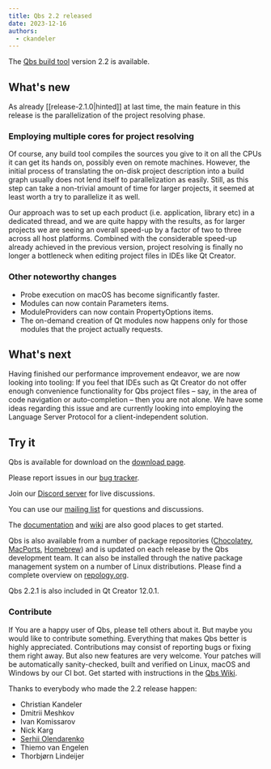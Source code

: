 ```yaml
---
title: Qbs 2.2 released
date: 2023-12-16
authors:
  - ckandeler
---
```


The [Qbs build tool](http://qbs.io) version 2.2 is available.

## What's new

As already [[release-2.1.0|hinted]] at last time, the main
feature in this release is the parallelization of the project resolving phase.

<!-- more -->

### Employing multiple cores for project resolving
Of course, any build tool compiles the sources you give to it on all the CPUs it can get its hands
on, possibly even on remote machines. However, the initial process of translating the on-disk
project description into a build graph usually does not lend itself to parallelization as easily.
Still, as this step can take a non-trivial amount of time for larger projects, it seemed at least
worth a try to parallelize it as well.

Our approach was to set up each product (i.e. application, library etc) in a dedicated thread, and
we are quite happy with the results, as for larger projects we are seeing an overall speed-up by
a factor of two to three across all host platforms. Combined with the considerable speed-up already
achieved in the previous version, project resolving is finally no longer a bottleneck when editing
project files in IDEs like Qt Creator.

### Other noteworthy changes
* Probe execution on macOS has become significantly faster.
* Modules can now contain Parameters items.
* ModuleProviders can now contain PropertyOptions items.
* The on-demand creation of Qt modules now happens only for those modules that the project actually
  requests.

## What's next
Having finished our performance improvement endeavor, we are now looking into tooling: If you feel
that IDEs such as  Qt Creator do not offer enough convenience functionality for Qbs project files –
say, in the area of code navigation or auto-completion – then you are not alone. We have some ideas
regarding this issue and are currently looking into employing the Language Server Protocol for a
client-independent solution.

## Try it

Qbs is available for download on the
[download page](https://download.qt.io/official_releases/qbs/2.2.1/).

Please report issues in our [bug tracker](https://bugreports.qt.io/browse/QBS/).

Join our [Discord server](https://discord.gg/zhMHvC5GNa) for live discussions.

You can use our [mailing list](https://lists.qt-project.org/mailman/listinfo/qbs) for questions
and discussions.

The [documentation](https://qbs.io/docs/index.html)
and [wiki](https://wiki.qt.io/Qbs) are also good places to get started.

Qbs is also available from a number of package repositories
([Chocolatey](https://chocolatey.org/packages/qbs),
[MacPorts](https://www.macports.org/ports.php?by=name&substr=qbs),
[Homebrew](https://formulae.brew.sh/formula/qbs)) and is updated on each
release by the Qbs development team. It can also be installed through
the native package management system on a number of Linux distributions.
Please find a complete overview on
[repology.org](https://repology.org/project/qbs/versions).

Qbs 2.2.1 is also included in Qt Creator 12.0.1.

### Contribute
If You are a happy user of Qbs, please tell others about it. But maybe you would
like to contribute something. Everything that makes Qbs better is highly
appreciated. Contributions may consist of reporting bugs or fixing them right
away. But also new features are very welcome. Your patches will be automatically
sanity-checked, built and verified on Linux, macOS and Windows by our CI bot.
Get started with instructions in the [Qbs Wiki](https://wiki.qt.io/Qbs).

Thanks to everybody who made the 2.2 release happen:

* Christian Kandeler
* Dmitrii Meshkov
* Ivan Komissarov
* Nick Karg
* [Serhii Olendarenko](https://github.com/GooRoo)
* Thiemo van Engelen
* Thorbjørn Lindeijer

